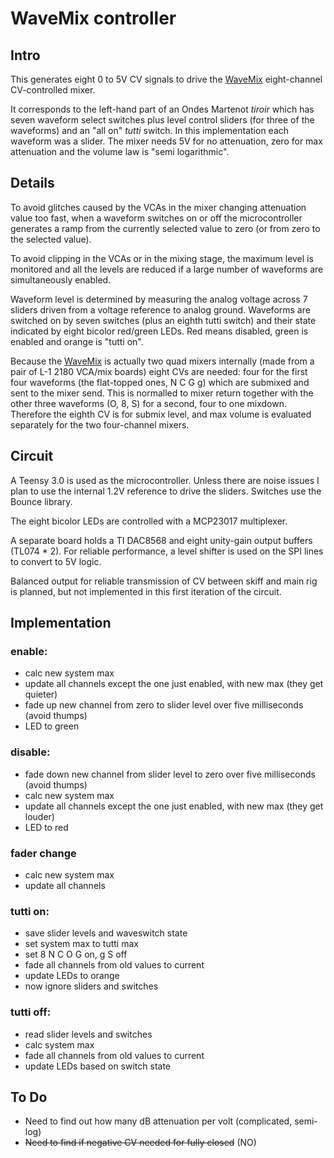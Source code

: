 # WaveMix controller

## Intro

This generates eight 0 to 5V CV signals to drive the [WaveMix](../wavemix/) eight-channel CV-controlled mixer.

It corresponds to the left-hand part of an Ondes Martenot *tiroir* which has seven waveform select
switches plus level control sliders (for three of the waveforms) and an "all on" *tutti* switch.
In this implementation each waveform was a slider. The mixer needs 5V for no attenuation, zero for
max attenuation and the volume law is "semi logarithmic".

## Details

To avoid glitches caused by the VCAs in the mixer changing attenuation value too fast, when a
waveform switches on or off the microcontroller generates a ramp from the currently selected value
to zero (or from zero to the selected value).

To avoid clipping in the VCAs or in the mixing stage,
the maximum level is monitored and all the levels are reduced if a large number of waveforms are
simultaneously enabled.

Waveform level is determined by measuring the analog voltage across 7 sliders driven from a voltage reference to analog ground.
Waveforms are switched on by seven switches (plus an eighth tutti switch) and their state indicated by eight bicolor
red/green LEDs. Red means disabled, green is enabled and orange is "tutti on".

Because the [WaveMix](../wavemix/) is actually two quad mixers internally (made from a pair of L-1 2180 VCA/mix boards) eight
CVs are needed: four for the first four waveforms (the flat-topped ones, N C G g) which are submixed and sent to the
mixer send. This is normalled to mixer return together with the other three waveforms (O, 8, S) for a second, four
to one mixdown. Therefore the eighth CV is for submix level, and max volume is evaluated separately for the
two four-channel mixers.

## Circuit

A Teensy 3.0 is used as the microcontroller. Unless there are noise issues I plan to use the internal 1.2V
reference to drive the sliders. Switches use the Bounce library.

The eight bicolor LEDs are controlled with a MCP23017 multiplexer.

A separate board holds a TI DAC8568 and eight unity-gain output buffers (TL074 * 2). For reliable performance, a level
shifter is used on the SPI lines to convert to 5V logic.

Balanced output for reliable transmission of CV between skiff and main rig is planned, but not implemented in this first iteration of the circuit.

## Implementation

### enable:
*  calc new system max
*  update all channels except the one just enabled, with new max (they get quieter)
*  fade up new channel from zero to slider level over five milliseconds (avoid thumps)
*  LED to green

### disable:
*  fade down new channel from slider level to zero over five milliseconds (avoid thumps)
*  calc new system max
*  update all channels except the one just enabled, with new max (they get louder)
*  LED to red

### fader change
*  calc new system max
*  update all channels

### tutti on:
*  save slider levels and waveswitch state
*  set system max to tutti max
*  set 8 N C O G on, g S off
*  fade all channels from old values to current
*  update LEDs to orange
*  now ignore sliders and switches

### tutti off:
*  read slider levels and switches
*  calc system max
*  fade all channels from old values to current
*  update LEDs based on switch state


## To Do
* Need to find out how many dB attenuation per volt (complicated, semi-log)
* ~~Need to find if negative CV needed for fully closed~~ (NO)
